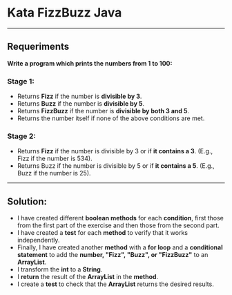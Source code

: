 # Kata FizzBuzz Java

--------------------------------------------------------------------

## Requeriments

<strong>Write a program which prints the numbers from 1 to 100:</strong>

### Stage 1:

- Returns **Fizz** if the number is **divisible by 3**.
- Returns **Buzz** if the number is **divisible by 5**.
- Returns **FizzBuzz** if the number is **divisible by both 3 and 5**.
- Returns the number itself if none of the above conditions are met.

### Stage 2:

- Returns **Fizz** if the number is divisible by 3 or if **it contains a 3**. (E.g., Fizz if the number is 534).
- Returns Buzz if the number is divisible by 5 or if **it contains a 5**. (E.g., Buzz if the number is 25).

------------------------------------------------------------------------
## Solution:

- I have created different **boolean methods** for each **condition**, first those from the first part of the
exercise and then those from the second part.
- I have created a **test** for each **method** to verify that it works independently.
- Finally, I have created another **method** with a **for loop** and a **conditional statement** to add the **number,
"Fizz", "Buzz", or "FizzBuzz"** to an **ArrayList**.
- I transform the **int** to a **String**.
- I **return** the result of the **ArrayList** in the **method**.
- I create a **test** to check that the **ArrayList** returns the desired results.

 